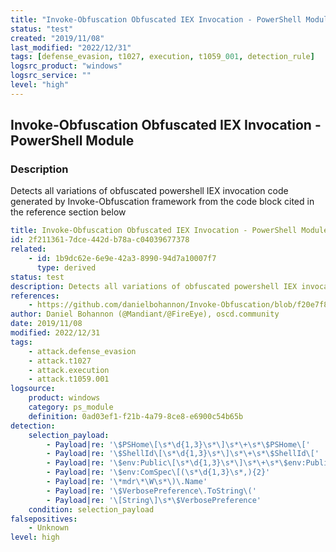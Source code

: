 ```yaml
---
title: "Invoke-Obfuscation Obfuscated IEX Invocation - PowerShell Module"
status: "test"
created: "2019/11/08"
last_modified: "2022/12/31"
tags: [defense_evasion, t1027, execution, t1059_001, detection_rule]
logsrc_product: "windows"
logsrc_service: ""
level: "high"
---
```


## Invoke-Obfuscation Obfuscated IEX Invocation - PowerShell Module

### Description

Detects all variations of obfuscated powershell IEX invocation code generated by Invoke-Obfuscation framework from the code block cited in the reference section below

```yml
title: Invoke-Obfuscation Obfuscated IEX Invocation - PowerShell Module
id: 2f211361-7dce-442d-b78a-c04039677378
related:
    - id: 1b9dc62e-6e9e-42a3-8990-94d7a10007f7
      type: derived
status: test
description: Detects all variations of obfuscated powershell IEX invocation code generated by Invoke-Obfuscation framework from the code block cited in the reference section below
references:
    - https://github.com/danielbohannon/Invoke-Obfuscation/blob/f20e7f843edd0a3a7716736e9eddfa423395dd26/Out-ObfuscatedStringCommand.ps1#L873-L888
author: Daniel Bohannon (@Mandiant/@FireEye), oscd.community
date: 2019/11/08
modified: 2022/12/31
tags:
    - attack.defense_evasion
    - attack.t1027
    - attack.execution
    - attack.t1059.001
logsource:
    product: windows
    category: ps_module
    definition: 0ad03ef1-f21b-4a79-8ce8-e6900c54b65b
detection:
    selection_payload:
        - Payload|re: '\$PSHome\[\s*\d{1,3}\s*\]\s*\+\s*\$PSHome\['
        - Payload|re: '\$ShellId\[\s*\d{1,3}\s*\]\s*\+\s*\$ShellId\['
        - Payload|re: '\$env:Public\[\s*\d{1,3}\s*\]\s*\+\s*\$env:Public\['
        - Payload|re: '\$env:ComSpec\[(\s*\d{1,3}\s*,){2}'
        - Payload|re: '\*mdr\*\W\s*\)\.Name'
        - Payload|re: '\$VerbosePreference\.ToString\('
        - Payload|re: '\[String\]\s*\$VerbosePreference'
    condition: selection_payload
falsepositives:
    - Unknown
level: high

```
